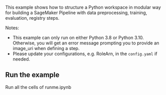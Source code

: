 This example shows how to structure a Python workspace in modular way for building a SageMaker Pipeline with
data preprocessing, training, evaluation, registry steps.

Notes:
- This example can only run on either Python 3.8 or Python 3.10.
Otherwise, you will get an error message prompting you to provide an image_uri when defining a step.
- Please update your configurations, e.g. RoleArn, in the `config.yaml` if needed.

## Run the example
Run all the cells of runme.ipynb
